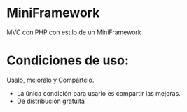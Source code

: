 # MiniFramework
MVC con PHP con estilo de un MiniFramework

# Condiciones de uso:
Usalo, mejorálo y Compártelo.

* La única condición para usarlo es compartir las mejoras.
* De distribución gratuita
